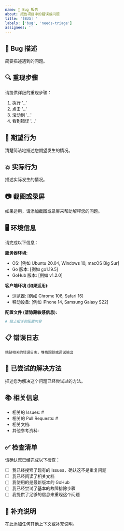 ```yaml
---
name: 🐛 Bug 报告
about: 报告项目中的错误或问题
title: '[BUG] '
labels: ['bug', 'needs-triage']
assignees: ''
---
```


## 🐛 Bug 描述

简要描述遇到的问题。

## 🔍 重现步骤

请提供详细的重现步骤：

1. 执行 '...'
2. 点击 '...'
3. 滚动到 '...'
4. 看到错误 '...'

## 🎯 期望行为

清楚简洁地描述您期望发生的情况。

## 💥 实际行为

描述实际发生的情况。

## 📷 截图或录屏

如果适用，请添加截图或录屏来帮助解释您的问题。

## 🖥️ 环境信息

请完成以下信息：

**服务器环境:**
- OS: [例如 Ubuntu 20.04, Windows 10, macOS Big Sur]
- Go 版本: [例如 go1.19.5]
- GoHub 版本: [例如 v1.2.0]

**客户端环境 (如果适用):**
- 浏览器: [例如 Chrome 108, Safari 16]
- 移动设备: [例如 iPhone 14, Samsung Galaxy S22]

**配置文件 (请隐藏敏感信息):**
```yaml
# 贴上相关的配置内容
```

## 📋 错误日志

```
粘贴相关的错误日志，堆栈跟踪或调试输出
```

## 🔧 已尝试的解决方法

描述您为解决这个问题已经尝试过的方法。

## 📚 相关信息

- 相关的 Issues: #
- 相关的 Pull Requests: #
- 相关文档: 
- 其他参考资料:

## ✅ 检查清单

请确认您已经完成以下检查：

- [ ] 我已经搜索了现有的 Issues，确认这不是重复问题
- [ ] 我已经阅读了相关文档
- [ ] 我使用的是最新版本的 GoHub
- [ ] 我已经尝试了基本的故障排除步骤
- [ ] 我提供了足够的信息来重现这个问题

## 💬 补充说明

在此添加任何其他上下文或补充说明。 